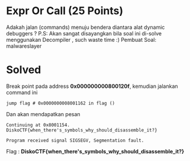 # Expr Or Call (25 Points)
Adakah jalan (commands) menuju bendera diantara alat dynamic debuggers ?
P.S: Akan sangat disayangkan bila soal ini di-solve menggunakan Decompiler , such waste time :)
Pembuat Soal: malwareslayer
# Solved
Break point pada address <b>0x000000000800120f</b>, kemudian jalankan command ini
```
jump flag # 0x0000000008001162 in flag ()
```
Dan akan mendapatkan pesan
```
Continuing at 0x8001154.
DiskoCTF{when_there's_symbols_why_should_disassemble_it?}

Program received signal SIGSEGV, Segmentation fault.
```
Flag : <b>DiskoCTF{when_there's_symbols_why_should_disassemble_it?}</b>
